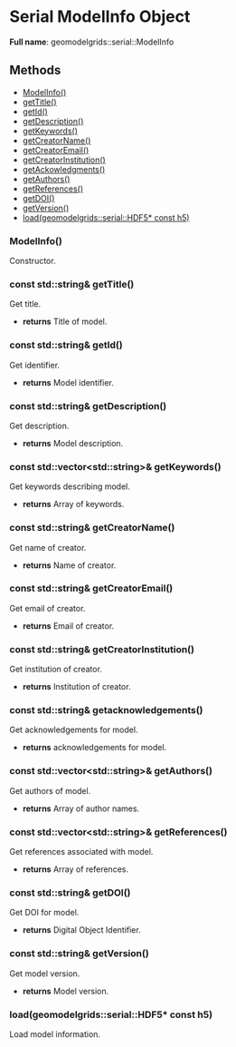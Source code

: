 # Serial ModelInfo Object 

**Full name**: geomodelgrids::serial::ModelInfo

## Methods

* [ModelInfo()](#modelinfo)
* [getTitle()](#const-stdstring-gettitle)
* [getId()](#const-stdstring-getid)
* [getDescription()](#const-stdstring-getdescription)
* [getKeywords()](#const-stdvectorstdstring-getkeywords)
* [getCreatorName()](#const-stdstring-getcreatorname)
* [getCreatorEmail()](#const-stdstring-getcreatoremail)
* [getCreatorInstitution()](#const-stdstring-getcreatorinstitution)
* [getAckowledgments()](#const-stdstring-getacknowledgements)
* [getAuthors()](#const-stdvectorstdstring-getauthors)
* [getReferences()](#const-stdvectorstdstring-getreferences)
* [getDOI()](#const-stdstring-getdoi)
* [getVersion()](#const-stdstring-getversion)
* [load(geomodelgrids::serial::HDF5* const h5)](#loadgeomodelgridsserialhdf5-const-h5)


### ModelInfo()

Constructor.

### const std::string& getTitle()

Get title.

* **returns** Title of model.


### const std::string& getId()

Get identifier.

* **returns** Model identifier.


### const std::string& getDescription()

Get description.

* **returns** Model description.


### const std::vector\<std::string\>& getKeywords()

Get keywords describing model.

* **returns** Array of keywords.


### const std::string& getCreatorName()

Get name of creator.

* **returns** Name of creator.


### const std::string& getCreatorEmail()

Get email of creator.

* **returns** Email of creator.


### const std::string& getCreatorInstitution()

Get institution of creator.

* **returns** Institution of creator.


### const std::string& getacknowledgements()

Get acknowledgements for model.

* **returns** acknowledgements for model.


### const std::vector\<std::string\>& getAuthors()

Get authors of model.

* **returns** Array of author names.


### const std::vector\<std::string\>& getReferences()

Get references associated with model.

* **returns** Array of references.


### const std::string& getDOI()

Get DOI for model.

* **returns** Digital Object Identifier.


### const std::string& getVersion()

Get model version.

* **returns** Model version.


### load(geomodelgrids::serial::HDF5* const h5)

Load model information.


